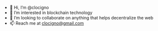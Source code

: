 - 👋 Hi, I’m @clocigno
- 👀 I’m interested in blockchain technology
- 💞️ I’m looking to collaborate on anything that helps decentralize the web
- 📫 Reach me at clocigno@gmail.com

<!---
clocigno/clocigno is a ✨ special ✨ repository because its `README.md` (this file) appears on your GitHub profile.
You can click the Preview link to take a look at your changes.
--->
